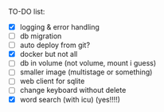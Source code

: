 TO-DO list:

- [x] logging & error handling
- [ ] db migration
- [ ] auto deploy from git?
- [x] docker but not all
- [ ] db in volume (not volume, mount i guess)
- [ ] smaller image (multistage or something)
- [ ] web client for sqlite
- [ ] change keyboard without delete
- [x] word search (with icu) (yes!!!!)
